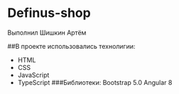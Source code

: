 # Definus-shop
Выполнил Шишкин Артём

##В проекте использовались технолигии:
 - HTML
 - CSS
 - JavaScript
 - TypeScript
###Библиотеки:
Bootstrap 5.0
Angular 8
